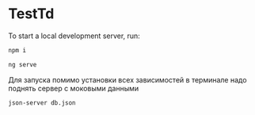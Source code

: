 # TestTd

To start a local development server, run:
```bash
npm i
```

```bash
ng serve
```

Для запуска помимо установки всех зависимостей в терминале надо поднять сервер с моковыми данными
```bash
json-server db.json
```
